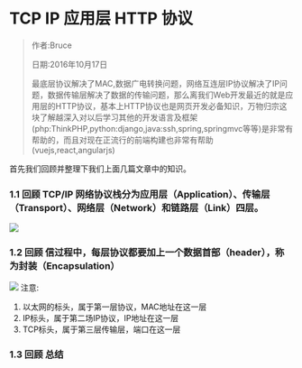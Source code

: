 # TCP IP 应用层 HTTP 协议


> 作者:Bruce
>
> 日期:2016年10月17日
>
> 最底层协议解决了MAC,数据广电转换问题，网络互连层IP协议解决了IP问题，数据传输层解决了数据的传输问题，那么离我们Web开发最近的就是应用层的HTTP协议，基本上HTTP协议也是网页开发必备知识，万物归宗这块了解越深入对以后学习其他的开发语言及框架(php:ThinkPHP,python:django,java:ssh,spring,springmvc等等)是非常有帮助的，而且对现在正流行的前端构建也非常有帮助(vuejs,react,angularjs)

首先我们回顾并整理下我们上面几篇文章中的知识。

### 1.1 回顾 TCP/IP 网络协议栈分为应用层（Application）、传输层（Transport）、网络层（Network）和链路层（Link）四层。
![](http://pic002.cnblogs.com/images/2012/467431/2012111621035424.jpg)

### 1.2 回顾 信过程中，每层协议都要加上一个数据首部（header），称为封装（Encapsulation）
![](http://image.beekka.com/blog/201205/bg2012052913.png)
注意:

1. 以太网的标头，属于第一层协议，MAC地址在这一层
2. IP标头，属于第二场IP协议，IP地址在这一层
3. TCP标头，属于第三层传输层，端口在这一层

### 1.3 回顾 总结
